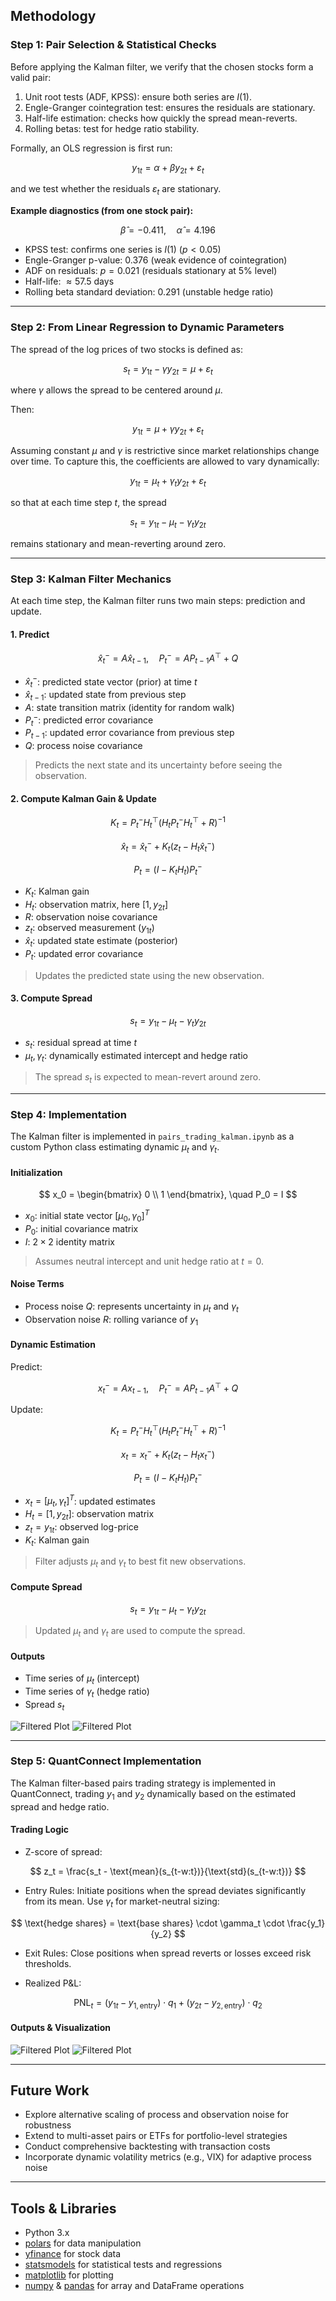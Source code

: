 ## Methodology

### Step 1: Pair Selection & Statistical Checks
Before applying the Kalman filter, we verify that the chosen stocks form a valid pair:

1. Unit root tests (ADF, KPSS): ensure both series are $I(1)$.  
2. Engle-Granger cointegration test: ensures the residuals are stationary.  
3. Half-life estimation: checks how quickly the spread mean-reverts.  
4. Rolling betas: test for hedge ratio stability.  

Formally, an OLS regression is first run:

$$
y_{1t} = \alpha + \beta y_{2t} + \varepsilon_t
$$

and we test whether the residuals $\varepsilon_t$ are stationary.

**Example diagnostics (from one stock pair):**

$$
\hat{\beta} = -0.411, \quad \hat{\alpha} = 4.196
$$

- KPSS test: confirms one series is $I(1)$ ($p < 0.05$)  
- Engle-Granger p-value: 0.376 (weak evidence of cointegration)  
- ADF on residuals: $p = 0.021$ (residuals stationary at 5% level)  
- Half-life: $\approx 57.5$ days  
- Rolling beta standard deviation: 0.291 (unstable hedge ratio)  
---

### Step 2: From Linear Regression to Dynamic Parameters
The spread of the log prices of two stocks is defined as:

$$
s_t = y_{1t} - \gamma y_{2t} = \mu + \varepsilon_t
$$

where $\gamma$ allows the spread to be centered around $\mu$.

Then:

$$
y_{1t} = \mu + \gamma y_{2t} + \varepsilon_t
$$

Assuming constant $\mu$ and $\gamma$ is restrictive since market relationships change over time. To capture this, the coefficients are allowed to vary dynamically:

$$
y_{1t} = \mu_t + \gamma_t y_{2t} + \varepsilon_t
$$

so that at each time step $t$, the spread

$$
s_t = y_{1t} - \mu_t - \gamma_t y_{2t}
$$

remains stationary and mean-reverting around zero.

---

### Step 3: Kalman Filter Mechanics
At each time step, the Kalman filter runs two main steps: prediction and update.

#### 1. Predict

$$
\hat{x}_{t}^{-} = A \hat{x}_{t-1}, \quad
P_{t}^{-} = A P_{t-1} A^\top + Q
$$

- $\hat{x}_{t}^{-}$: predicted state vector (prior) at time $t$  
- $\hat{x}_{t-1}$: updated state from previous step  
- $A$: state transition matrix (identity for random walk)  
- $P_{t}^{-}$: predicted error covariance  
- $P_{t-1}$: updated error covariance from previous step  
- $Q$: process noise covariance  

> Predicts the next state and its uncertainty before seeing the observation.

#### 2. Compute Kalman Gain & Update

$$
K_t = P_{t}^{-} H_t^\top (H_t P_{t}^{-} H_t^\top + R)^{-1}
$$

$$
\hat{x}_t = \hat{x}_{t}^{-} + K_t (z_t - H_t \hat{x}_{t}^{-})
$$

$$
P_t = (I - K_t H_t) P_{t}^{-}
$$

- $K_t$: Kalman gain  
- $H_t$: observation matrix, here $[1, y_{2t}]$  
- $R$: observation noise covariance  
- $z_t$: observed measurement ($y_{1t}$)  
- $\hat{x}_t$: updated state estimate (posterior)  
- $P_t$: updated error covariance  

> Updates the predicted state using the new observation.

#### 3. Compute Spread

$$
s_t = y_{1t} - \mu_t - \gamma_t y_{2t}
$$

- $s_t$: residual spread at time $t$  
- $\mu_t, \gamma_t$: dynamically estimated intercept and hedge ratio  

> The spread $s_t$ is expected to mean-revert around zero.

---

### Step 4: Implementation
The Kalman filter is implemented in `pairs_trading_kalman.ipynb` as a custom Python class estimating dynamic $\mu_t$ and $\gamma_t$.

#### Initialization

$$
x_0 =
\begin{bmatrix}
0 \\
1
\end{bmatrix}, \quad
P_0 = I
$$

- $x_0$: initial state vector $[\mu_0, \gamma_0]^T$  
- $P_0$: initial covariance matrix  
- $I$: $2\times2$ identity matrix  

> Assumes neutral intercept and unit hedge ratio at $t=0$.

#### Noise Terms

- Process noise $Q$: represents uncertainty in $\mu_t$ and $\gamma_t$  
- Observation noise $R$: rolling variance of $y_1$  

#### Dynamic Estimation

Predict:

$$
x_t^- = A x_{t-1}, \quad P_t^- = A P_{t-1} A^\top + Q
$$

Update:

$$
K_t = P_t^- H_t^\top (H_t P_t^- H_t^\top + R)^{-1}
$$

$$
x_t = x_t^- + K_t (z_t - H_t x_t^-)
$$

$$
P_t = (I - K_t H_t) P_t^-
$$

- $x_t = [\mu_t, \gamma_t]^T$: updated estimates  
- $H_t = [1, y_{2t}]$: observation matrix  
- $z_t = y_{1t}$: observed log-price  
- $K_t$: Kalman gain  

> Filter adjusts $\mu_t$ and $\gamma_t$ to best fit new observations.

#### Compute Spread

$$
s_t = y_{1t} - \mu_t - \gamma_t y_{2t}
$$

> Updated $\mu_t$ and $\gamma_t$ are used to compute the spread.

#### Outputs

- Time series of $\mu_t$ (intercept)  
- Time series of $\gamma_t$ (hedge ratio)  
- Spread $s_t$  

![Filtered Plot](results/mu_gamma.png)
![Filtered Plot](results/Stationary.png)

---

### Step 5: QuantConnect Implementation
The Kalman filter-based pairs trading strategy is implemented in QuantConnect, trading $y_1$ and $y_2$ dynamically based on the estimated spread and hedge ratio.

#### Trading Logic

- Z-score of spread:

$$
z_t = \frac{s_t - \text{mean}(s_{t-w:t})}{\text{std}(s_{t-w:t})}
$$

- Entry Rules: Initiate positions when the spread deviates significantly from its mean. Use $\gamma_t$ for market-neutral sizing:

$$
\text{hedge shares} = \text{base shares} \cdot \gamma_t \cdot \frac{y_1}{y_2}
$$

- Exit Rules: Close positions when spread reverts or losses exceed risk thresholds.

- Realized P&L:

$$
\text{PNL}_t = (y_{1t} - y_{1,\text{entry}}) \cdot q_1 + (y_{2t} - y_{2,\text{entry}}) \cdot q_2
$$

#### Outputs & Visualization

![Filtered Plot](results/QC_Graph.png)
![Filtered Plot](results/QC_Results.png)

---

## Future Work
- Explore alternative scaling of process and observation noise for robustness  
- Extend to multi-asset pairs or ETFs for portfolio-level strategies  
- Conduct comprehensive backtesting with transaction costs  
- Incorporate dynamic volatility metrics (e.g., VIX) for adaptive process noise  

---

## Tools & Libraries
- Python 3.x  
- [polars](https://www.pola.rs/) for data manipulation  
- [yfinance](https://pypi.org/project/yfinance/) for stock data  
- [statsmodels](https://www.statsmodels.org/) for statistical tests and regressions  
- [matplotlib](https://matplotlib.org/) for plotting  
- [numpy](https://numpy.org/) & [pandas](https://pandas.pydata.org/) for array and DataFrame operations
